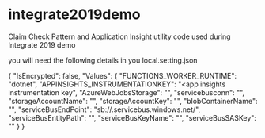 # integrate2019demo

Claim Check Pattern and Application Insight utility code used during Integrate 2019 demo

you will need the following details in you local.setting.json

{
  "IsEncrypted": false,
  "Values": {
    "FUNCTIONS_WORKER_RUNTIME": "dotnet",
    "APPINSIGHTS_INSTRUMENTATIONKEY": "<app insights instrumentation key",
    "AzureWebJobsStorage": "<storage account connection string>",
    "servicebusconn": "<service bus connection string>",
    "storageAccountName": "<name of the storage account for claim check pattern>",
    "storageAccountKey": "<storage account key for the claim check pattern>",
    "blobContainerName": "<blob container name for the claim check patterns>",
    "serviceBusEndPoint": "sb://<yournamespace>.servicebus.windows.net/",
    "serviceBusEntityPath": "<the queue used for claim check patterns>",
    "serviceBusKeyName": "<service bus Access Key Name>",
    "serviceBusSASKey": "<service bus Access Key Value>"
  }
}
